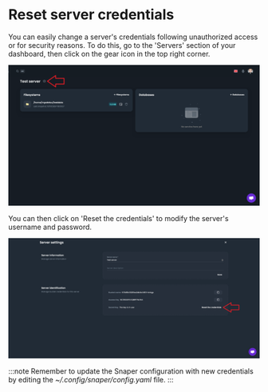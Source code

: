 # Reset server credentials

You can easily change a server's credentials following unauthorized access or for security reasons. To do this, go to the 'Servers' section of your dashboard, then click on the gear icon in the top right corner.

![Access the server settings](../assets/dashboard/server_settings.png)

You can then click on 'Reset the credentials' to modify the server's username and password.

![Change server credentials](../assets/dashboard/server_settings_customization.png)

:::note
Remember to update the Snaper configuration with new credentials by editing the _~/.config/snaper/config.yaml_ file.
:::
